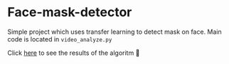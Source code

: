 # Face-mask-detector
Simple project which uses transfer learning to detect mask on face.
Main code is located in `video_analyze.py`

Click [here](https://www.youtube.com/watch?v=spgS2IkXMog) to see the results of the algoritm :space_invader:
